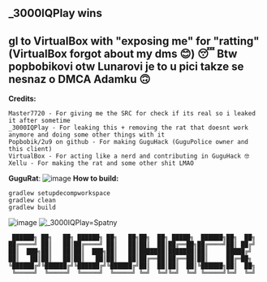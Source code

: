 _3000IQPlay wins
----------------------------------------------------------------------------------------
gl to VirtualBox with "exposing me" for "ratting" (VirtualBox forgot about my dms 😊) 😴
Btw popbobikovi otw Lunarovi je to u pici takze se nesnaz o DMCA Adamku 🙃
----------------------------------------------------------------------------------------
**Credits:**
```
Master7720 - For giving me the SRC for check if its real so i leaked it after sometime
_3000IQPlay - For leaking this + removing the rat that doesnt work anymore and doing some other things with it
Popbobik/2u9 on github - For making GuguHack (GuguPolice owner and this client)
VirtualBox - For acting like a nerd and contributing in GuguHack 🤓
Xellu - For making the rat and some other shit LMAO
```

**GuguRat**:
![image](https://user-images.githubusercontent.com/75604883/179952183-4e8c055c-1e7d-4a44-be2e-2496303d47df.png)
**How to build:**
```
gradlew setupdecompworkspace
gradlew clean
gradlew build
```
![image](https://user-images.githubusercontent.com/75604883/179795707-895678b5-b6de-4aad-b466-1f777b6f8270.png)
![_3000IQPlay=Spatny](https://user-images.githubusercontent.com/75604883/179825229-9522aca0-d545-4048-a36f-16870e6692a0.png)
```
 ██████╗ ██╗   ██╗ ██████╗ ██╗   ██╗██╗  ██╗ █████╗  ██████╗██╗  ██╗
██╔════╝ ██║   ██║██╔════╝ ██║   ██║██║  ██║██╔══██╗██╔════╝██║ ██╔╝
██║  ███╗██║   ██║██║  ███╗██║   ██║███████║███████║██║     █████╔╝ 
██║   ██║██║   ██║██║   ██║██║   ██║██╔══██║██╔══██║██║     ██╔═██╗ 
╚██████╔╝╚██████╔╝╚██████╔╝╚██████╔╝██║  ██║██║  ██║╚██████╗██║  ██╗
 ╚═════╝  ╚═════╝  ╚═════╝  ╚═════╝ ╚═╝  ╚═╝╚═╝  ╚═╝ ╚═════╝╚═╝  ╚═╝
```
